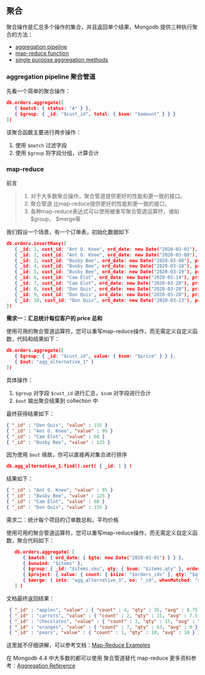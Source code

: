 ## 聚合

聚合操作是汇总多个操作的集合，并且返回单个结果，Mongodb 提供三种执行聚合的方法：
* [aggregation pipeline](https://docs.mongodb.com/manual/aggregation/#std-label-aggregation-framework)
* [map-reduce function](https://docs.mongodb.com/manual/aggregation/#std-label-aggregation-map-reduce)
* [single purpose aggregation methods](https://docs.mongodb.com/manual/aggregation/#std-label-single-purpose-agg-operations)


### aggregation pipeline 聚合管道

先看一个简单的聚合操作：
```json
db.orders.aggregate([
   { $match: { status: "A" } },
   { $group: { _id: "$cust_id", total: { $sum: "$amount" } } }
])
```
该聚合函数主要进行两步操作：
1. 使用 `$match` 过滤字段
2. 使用 `$group` 将字段分组，计算合计



### map-reduce 

前言
> 1. 对于大多数聚合操作，聚合管道提供更好的性能和更一致的接口。
> 2. 聚合管道 比map-reduce提供更好的性能和更一致的接口。
> 3. 各种map-reduce表达式可以使用被重写聚合管道运算符，诸如$group， $merge等

我们假设一个场景，有一个订单表，初始化数据如下
```json
db.orders.insertMany([
   { _id: 1, cust_id: "Ant O. Knee", ord_date: new Date("2020-03-01"), price: 25, items: [ { sku: "oranges", qty: 5, price: 2.5 }, { sku: "apples", qty: 5, price: 2.5 } ], status: "A" },
   { _id: 2, cust_id: "Ant O. Knee", ord_date: new Date("2020-03-08"), price: 70, items: [ { sku: "oranges", qty: 8, price: 2.5 }, { sku: "chocolates", qty: 5, price: 10 } ], status: "A" },
   { _id: 3, cust_id: "Busby Bee", ord_date: new Date("2020-03-08"), price: 50, items: [ { sku: "oranges", qty: 10, price: 2.5 }, { sku: "pears", qty: 10, price: 2.5 } ], status: "A" },
   { _id: 4, cust_id: "Busby Bee", ord_date: new Date("2020-03-18"), price: 25, items: [ { sku: "oranges", qty: 10, price: 2.5 } ], status: "A" },
   { _id: 5, cust_id: "Busby Bee", ord_date: new Date("2020-03-19"), price: 50, items: [ { sku: "chocolates", qty: 5, price: 10 } ], status: "A"},
   { _id: 6, cust_id: "Cam Elot", ord_date: new Date("2020-03-19"), price: 35, items: [ { sku: "carrots", qty: 10, price: 1.0 }, { sku: "apples", qty: 10, price: 2.5 } ], status: "A" },
   { _id: 7, cust_id: "Cam Elot", ord_date: new Date("2020-03-20"), price: 25, items: [ { sku: "oranges", qty: 10, price: 2.5 } ], status: "A" },
   { _id: 8, cust_id: "Don Quis", ord_date: new Date("2020-03-20"), price: 75, items: [ { sku: "chocolates", qty: 5, price: 10 }, { sku: "apples", qty: 10, price: 2.5 } ], status: "A" },
   { _id: 9, cust_id: "Don Quis", ord_date: new Date("2020-03-20"), price: 55, items: [ { sku: "carrots", qty: 5, price: 1.0 }, { sku: "apples", qty: 10, price: 2.5 }, { sku: "oranges", qty: 10, price: 2.5 } ], status: "A" },
   { _id: 10, cust_id: "Don Quis", ord_date: new Date("2020-03-23"), price: 25, items: [ { sku: "oranges", qty: 10, price: 2.5 } ], status: "A" }
])
```

**需求一：汇总统计每位客户的 price 总和**

使用可用的聚合管道运算符，您可以重写map-reduce操作，而无需定义自定义函数，代码和结果如下：
```json
db.orders.aggregate([
   { $group: { _id: "$cust_id", value: { $sum: "$price" } } },
   { $out: "agg_alternative_1" }
])
```
具体操作：
1. `$group` 对字段 `$cust_id` 进行汇总，`$sum` 对字段进行合计
2. `$out` 输出聚合结果到 collection 中

最终获得结果如下：
```json
{ "_id" : "Don Quis", "value" : 155 }
{ "_id" : "Ant O. Knee", "value" : 95 }
{ "_id" : "Cam Elot", "value" : 60 }
{ "_id" : "Busby Bee", "value" : 125 }
```

因为使用 `$out` 缘故，你可以直接再对集合进行排序
```json
db.agg_alternative_1.find().sort( { _id: 1 } )
```
结果如下：
```json
{ "_id" : "Ant O. Knee", "value" : 95 }
{ "_id" : "Busby Bee", "value" : 125 }
{ "_id" : "Cam Elot", "value" : 60 }
{ "_id" : "Don Quis", "value" : 155 }
```

需求二：统计每个项目的订单数总和，平均价格

使用可用的聚合管道运算符，您可以重写map-reduce操作，而无需定义自定义函数，聚合代码如下：
```json
   db.orders.aggregate( [
      { $match: { ord_date: { $gte: new Date("2020-03-01") } } },
      { $unwind: "$items" },
      { $group: { _id: "$items.sku", qty: { $sum: "$items.qty" }, orders_ids: { $addToSet: "$_id" } }  },
      { $project: { value: { count: { $size: "$orders_ids" }, qty: "$qty", avg: { $divide: [ "$qty", { $size: "$orders_ids" } ] } } } },
      { $merge: { into: "agg_alternative_3", on: "_id", whenMatched: "replace",  whenNotMatched: "insert" } }
   ] )
```

文档最终返回结果：
```json
 { "_id" : "apples", "value" : { "count" : 4, "qty" : 35, "avg" : 8.75 } }
 { "_id" : "carrots", "value" : { "count" : 2, "qty" : 15, "avg" : 7.5 } }
 { "_id" : "chocolates", "value" : { "count" : 3, "qty" : 15, "avg" : 5 } }
 { "_id" : "oranges", "value" : { "count" : 7, "qty" : 63, "avg" : 9 } }
 { "_id" : "pears", "value" : { "count" : 1, "qty" : 10, "avg" : 10 } }
```

这里就不仔细讲解，可以参考文档：[Map-Reduce Examples](https://docs.mongodb.com/manual/tutorial/map-reduce-examples/)

在 Mongodb 4.4 中大多数的都可以使用 聚合管道替代 map-reduce 
更多资料参考：[Aggregation Reference](https://docs.mongodb.com/manual/reference/aggregation/)



